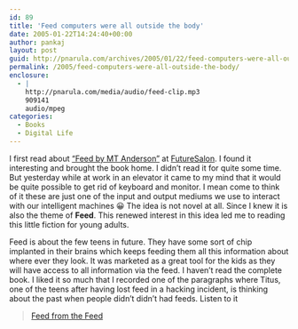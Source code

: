 ```yaml
---
id: 89
title: 'Feed computers were all outside the body'
date: 2005-01-22T14:24:40+00:00
author: pankaj
layout: post
guid: http://pnarula.com/archives/2005/01/22/feed-computers-were-all-outside-the-body/
permalink: /2005/feed-computers-were-all-outside-the-body/
enclosure:
  - |
    http://pnarula.com/media/audio/feed-clip.mp3
    909141
    audio/mpeg
categories:
  - Books
  - Digital Life
---
```

I first read about <a href="http://www.amazon.com/exec/obidos/tg/detail/-/0763622591/" onclick="_gaq.push(['_trackEvent', 'outbound-article', 'http://www.amazon.com/exec/obidos/tg/detail/-/0763622591/', '&#8220;Feed by MT Anderson&#8221;']);" >&#8220;Feed by MT Anderson&#8221;</a> at <a href="http://www.futuresalon.org/2004/10/clash_of_the_in.html" onclick="_gaq.push(['_trackEvent', 'outbound-article', 'http://www.futuresalon.org/2004/10/clash_of_the_in.html', 'FutureSalon']);" >FutureSalon</a>. I found it interesting and brought the book home. I didn&#8217;t read it for quite some time. But yesterday while at work in an elevator it came to my mind that it would be quite possible to get rid of keyboard and monitor. I mean come to think of it these are just one of the input and output mediums we use to interact with our intelligent machines 😀 The idea is not novel at all. Since I knew it is also the theme of **Feed**. This renewed interest in this idea led me to reading this little fiction for young adults.

Feed is about the few teens in future. They have some sort of chip implanted in their brains which keeps feeding them all this information about where ever they look. It was marketed as a great tool for the kids as they will have access to all information via the feed. I haven&#8217;t read the complete book. I liked it so much that I recorded one of the paragraphs where Titus, one of the teens after having lost feed in a hacking incident, is thinking about the past when people didn&#8217;t didn&#8217;t had feeds. Listen to it

> <a href="http://pnarula.com/media/audio/feed-clip.mp3" onclick="_gaq.push(['_trackEvent', 'outbound-article', 'http://pnarula.com/media/audio/feed-clip.mp3', 'Feed from the Feed']);" >Feed from the Feed</a>
